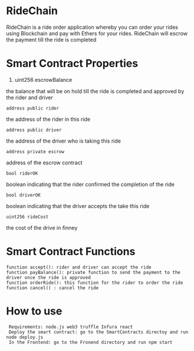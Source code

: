 # RideChain
RideChain is a ride order application whereby you can order your rides using Blockchain and pay with Ethers for your rides. RideChain will escrow the payment till the ride is completed 

# Smart Contract Properties

1.    uint256 escrowBalance

the balance that will be on hold till the ride is completed and approved by the rider and driver

    address public rider

the address of the rider in this ride

    address public driver

the address of the driver who is taking this ride

    address private escrow

address of the escrow contract

    bool riderOK

boolean indicating that the rider confirmed the completion of the ride

    bool driverOK

boolean indicating that the driver accepts the take this ride

    uint256 rideCost

the cost of the drive in finney

# Smart Contract Functions

    function accept(): rider and driver can accept the ride
    function payBalance(): private function to send the payment to the driver once the ride is approved
    function orderRide(): this function for the rider to order the ride
    function cancel() : cancel the ride


# How to use
     Requirements: node.js web3 truffle Infura react
     Deploy the smart contract: go to the SmartContracts directoy and run node deploy.js
     In the Frontend: go to the Fronend directory and run npm start
